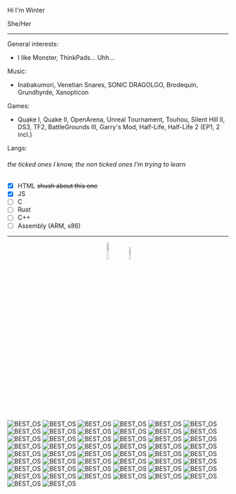 Hi I'm Winter

She/Her

***

General interests:
  - I like Monster, ThinkPads... Uhh...

Music:
  - Inabakumori, Venetian Snares, SONIC DRAGOLGO, Brodequin, Grundhyrde, Xanopticon

Games:
  - Quake I, Quake II, OpenArena, Unreal Tournament, Touhou, Silent Hill II, DS3, TF2, BattleGrounds III, Garry's Mod, Half-Life, Half-Life 2 (EP1, 2 incl.)

Langs:
  ###### the ticked ones I know, the non ticked ones I'm trying to learn
  - [x] HTML ~~shush about this one~~
  - [x] JS
  - [ ] C
  - [ ] Rust
  - [ ] C++
  - [ ] Assembly (ARM, x86)

***

<p align="center"><img src="https://wiki.installgentoo.com/images/f/f9/Arch-linux-logo.png" width="10%" height="auto"> <img src="https://www.debian.org/logos/openlogo-nd.svg" width="8.5%" height="auto" /></p> 

![BEST_OS](https://www.gentoo.org/assets/img/badges/gentoo-badge.png) ![BEST_OS](https://www.gentoo.org/assets/img/badges/gentoo-badge.png) ![BEST_OS](https://www.gentoo.org/assets/img/badges/gentoo-badge.png) ![BEST_OS](https://www.gentoo.org/assets/img/badges/gentoo-badge.png) ![BEST_OS](https://www.gentoo.org/assets/img/badges/gentoo-badge.png) ![BEST_OS](https://www.gentoo.org/assets/img/badges/gentoo-badge.png) ![BEST_OS](https://www.gentoo.org/assets/img/badges/gentoo-badge.png) ![BEST_OS](https://www.gentoo.org/assets/img/badges/gentoo-badge.png) ![BEST_OS](https://www.gentoo.org/assets/img/badges/gentoo-badge.png) ![BEST_OS](https://www.gentoo.org/assets/img/badges/gentoo-badge.png) ![BEST_OS](https://www.gentoo.org/assets/img/badges/gentoo-badge.png) ![BEST_OS](https://www.gentoo.org/assets/img/badges/gentoo-badge.png) ![BEST_OS](https://www.gentoo.org/assets/img/badges/gentoo-badge.png) ![BEST_OS](https://www.gentoo.org/assets/img/badges/gentoo-badge.png) ![BEST_OS](https://www.gentoo.org/assets/img/badges/gentoo-badge.png) ![BEST_OS](https://www.gentoo.org/assets/img/badges/gentoo-badge.png) ![BEST_OS](https://www.gentoo.org/assets/img/badges/gentoo-badge.png) ![BEST_OS](https://www.gentoo.org/assets/img/badges/gentoo-badge.png) ![BEST_OS](https://www.gentoo.org/assets/img/badges/gentoo-badge.png) ![BEST_OS](https://www.gentoo.org/assets/img/badges/gentoo-badge.png) ![BEST_OS](https://www.gentoo.org/assets/img/badges/gentoo-badge.png) ![BEST_OS](https://www.gentoo.org/assets/img/badges/gentoo-badge.png) ![BEST_OS](https://www.gentoo.org/assets/img/badges/gentoo-badge.png) ![BEST_OS](https://www.gentoo.org/assets/img/badges/gentoo-badge.png) ![BEST_OS](https://www.gentoo.org/assets/img/badges/gentoo-badge.png) ![BEST_OS](https://www.gentoo.org/assets/img/badges/gentoo-badge.png) ![BEST_OS](https://www.gentoo.org/assets/img/badges/gentoo-badge.png) ![BEST_OS](https://www.gentoo.org/assets/img/badges/gentoo-badge.png) ![BEST_OS](https://www.gentoo.org/assets/img/badges/gentoo-badge.png) ![BEST_OS](https://www.gentoo.org/assets/img/badges/gentoo-badge.png) ![BEST_OS](https://www.gentoo.org/assets/img/badges/gentoo-badge.png) ![BEST_OS](https://www.gentoo.org/assets/img/badges/gentoo-badge.png) ![BEST_OS](https://www.gentoo.org/assets/img/badges/gentoo-badge.png) ![BEST_OS](https://www.gentoo.org/assets/img/badges/gentoo-badge.png) ![BEST_OS](https://www.gentoo.org/assets/img/badges/gentoo-badge.png) ![BEST_OS](https://www.gentoo.org/assets/img/badges/gentoo-badge.png) ![BEST_OS](https://www.gentoo.org/assets/img/badges/gentoo-badge.png) ![BEST_OS](https://www.gentoo.org/assets/img/badges/gentoo-badge.png) ![BEST_OS](https://www.gentoo.org/assets/img/badges/gentoo-badge.png) ![BEST_OS](https://www.gentoo.org/assets/img/badges/gentoo-badge.png) ![BEST_OS](https://www.gentoo.org/assets/img/badges/gentoo-badge.png) ![BEST_OS](https://www.gentoo.org/assets/img/badges/gentoo-badge.png) ![BEST_OS](https://www.gentoo.org/assets/img/badges/gentoo-badge.png) ![BEST_OS](https://www.gentoo.org/assets/img/badges/gentoo-badge.png) ![BEST_OS](https://www.gentoo.org/assets/img/badges/gentoo-badge.png) ![BEST_OS](https://www.gentoo.org/assets/img/badges/gentoo-badge.png) ![BEST_OS](https://www.gentoo.org/assets/img/badges/gentoo-badge.png) ![BEST_OS](https://www.gentoo.org/assets/img/badges/gentoo-badge.png) ![BEST_OS](https://www.gentoo.org/assets/img/badges/gentoo-badge.png) ![BEST_OS](https://www.gentoo.org/assets/img/badges/gentoo-badge.png)
